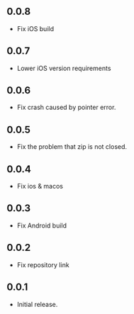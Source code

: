 ## 0.0.8

* Fix iOS build

## 0.0.7

* Lower iOS version requirements

## 0.0.6

* Fix crash caused by pointer error.

## 0.0.5

* Fix the problem that zip is not closed.

## 0.0.4

* Fix ios & macos

## 0.0.3

* Fix Android build

## 0.0.2

* Fix repository link

## 0.0.1

* Initial release.